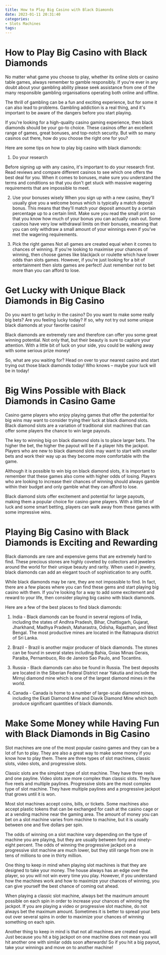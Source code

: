 ```yaml
---
title: How to Play Big Casino with Black Diamonds
date: 2023-01-11 20:31:40
categories:
- Slots Machines
tags:
---
```



#  How to Play Big Casino with Black Diamonds

No matter what game you choose to play, whether its online slots or casino table games, always remember to gamble responsibly. If you're ever in any doubt about your gambling ability please seek assistance from one of the many responsible gambling organisations operating both online and offline.

The thrill of gambling can be a fun and exciting experience, but for some it can also lead to problems. Gambling addiction is a real thing, and it's important to be aware of the dangers before you start playing.

If you're looking for a high-quality casino gaming experience, then black diamonds should be your go-to choice. These casinos offer an excellent range of games, great bonuses, and top-notch security. But with so many casinos out there, how do you choose the right one for you?

Here are some tips on how to play big casino with black diamonds:

1. Do your research

Before signing up with any casino, it's important to do your research first. Read reviews and compare different casinos to see which one offers the best deal for you. When it comes to bonuses, make sure you understand the terms and conditions so that you don't get stuck with massive wagering requirements that are impossible to meet.

2. Use your bonuses
 wisely
When you sign up with a new casino, they'll usually give you a welcome bonus which is typically a match deposit bonus. This means that they'll match your deposit amount by a certain percentage up to a certain limit. Make sure you read the small print so that you know how much of your bonus you can actually cash out. Some casinos have very low withdrawal limits on their bonuses, meaning that you can only withdraw a small amount of your winnings even if you've met the wagering requirements.

3. Pick the right games
Not all games are created equal when it comes to chances of winning. If you're looking to maximise your chances of winning, then choose games like blackjack or roulette which have lower odds than slots games. However, if you're just looking for a bit of entertainment then slots games are perfect! Just remember not to bet more than you can afford to lose.

#  Get Lucky with Unique Black Diamonds in Big Casino

Do you want to get lucky in the casino? Do you want to make some really big bets? Are you feeling lucky today? If so, why not try out some unique black diamonds at your favorite casino!

Black diamonds are extremely rare and therefore can offer you some great winning potential. Not only that, but their beauty is sure to capture your attention. With a little bit of luck on your side, you could be walking away with some serious prize money!

So, what are you waiting for? Head on over to your nearest casino and start trying out those black diamonds today! Who knows – maybe your luck will be in today!

#  Big Wins Possible with Black Diamonds in Casino Game

Casino game players who enjoy playing games that offer the potential for big wins may want to consider trying their luck at black diamond slots. Black diamond slots are a variation of traditional slot machines that can offer some players the chance to win large payouts.

The key to winning big on black diamond slots is to place larger bets. The higher the bet, the higher the payout will be if a player hits the jackpot. Players who are new to black diamond slots may want to start with smaller bets and work their way up as they become more comfortable with the game.

Although it is possible to win big on black diamond slots, it is important to remember that these games also come with higher odds of losing. Players who are looking to increase their chances of winning should always gamble within their budget and only gamble what they can afford to lose.

Black diamond slots offer excitement and potential for large payouts, making them a popular choice for casino game players. With a little bit of luck and some smart betting, players can walk away from these games with some impressive wins.

#  Playing Big Casino with Black Diamonds is Exciting and Rewarding

Black diamonds are rare and expensive gems that are extremely hard to find. These precious stones are highly coveted by collectors and jewelers around the world for their unique beauty and rarity. When used in jewelry, black diamonds can add an elegant touch of sophistication to any outfit.

While black diamonds may be rare, they are not impossible to find. In fact, there are a few places where you can find these gems and start playing big casino with them. If you're looking for a way to add some excitement and reward to your life, then consider playing big casino with black diamonds.

Here are a few of the best places to find black diamonds:

1. India - Black diamonds can be found in several regions of India, including the states of Andhra Pradesh, Bihar, Chattisgarh, Gujarat, Jharkhand, Madhya Pradesh, Maharastra, Odisha, Rajasthan, and West Bengal. The most productive mines are located in the Ratnapura district of Sri Lanka.

2. Brazil - Brazil is another major producer of black diamonds. The stones can be found in several states including Bahia, Goias Minas Gerais, Paraiba, Pernambuco, Rio de Janeiro Sao Paulo, and Tocantins.

3. Russia - Black diamonds can also be found in Russia. The best deposits are located in the Siberian Federal District near Yakutia and include the Mirnyj diamond mine which is one of the largest diamond mines in the world.

4. Canada - Canada is home to a number of large-scale diamond mines, including the Ekati Diamond Mine and Diavik Diamond Mine which both produce significant quantities of black diamonds.

#  Make Some Money while Having Fun with Black Diamonds in Big Casino

Slot machines are one of the most popular casino games and they can be a lot of fun to play. They are also a great way to make some money if you know how to play them. There are three types of slot machines, classic slots, video slots, and progressive slots.

Classic slots are the simplest type of slot machine. They have three reels and one payline. Video slots are more complex than classic slots. They have five reels and multiple paylines. Progressive slots are the most complex type of slot machine. They have multiple paylines and a progressive jackpot that grows until it is won.

Most slot machines accept coins, bills, or tickets. Some machines also accept plastic tokens that can be exchanged for cash at the casino cage or at a vending machine near the gaming area. The amount of money you can bet on a slot machine varies from machine to machine, but it is usually between one and five dollars per spin.

The odds of winning on a slot machine vary depending on the type of machine you are playing, but they are usually between forty and ninety-eight percent. The odds of winning the progressive jackpot on a progressive slot machine are much lower, but they still range from one in tens of millions to one in thirty million.

One thing to keep in mind when playing slot machines is that they are designed to take your money. The house always has an edge over the player, so you will not win every time you play. However, if you understand how the machines work and how to maximize your chances of winning, you can give yourself the best chance of coming out ahead.

When playing a classic slot machine, always bet the maximum amount possible on each spin in order to increase your chances of winning the jackpot. If you are playing a video or progressive slot machine, do not always bet the maximum amount. Sometimes it is better to spread your bets out over several spins in order to maximize your chances of winning something on each spin.

Another thing to keep in mind is that not all machines are created equal. Just because you hit a big jackpot on one machine does not mean you will hit another one with similar odds soon afterwards! So if you hit a big payout, take your winnings and move on to another machine!